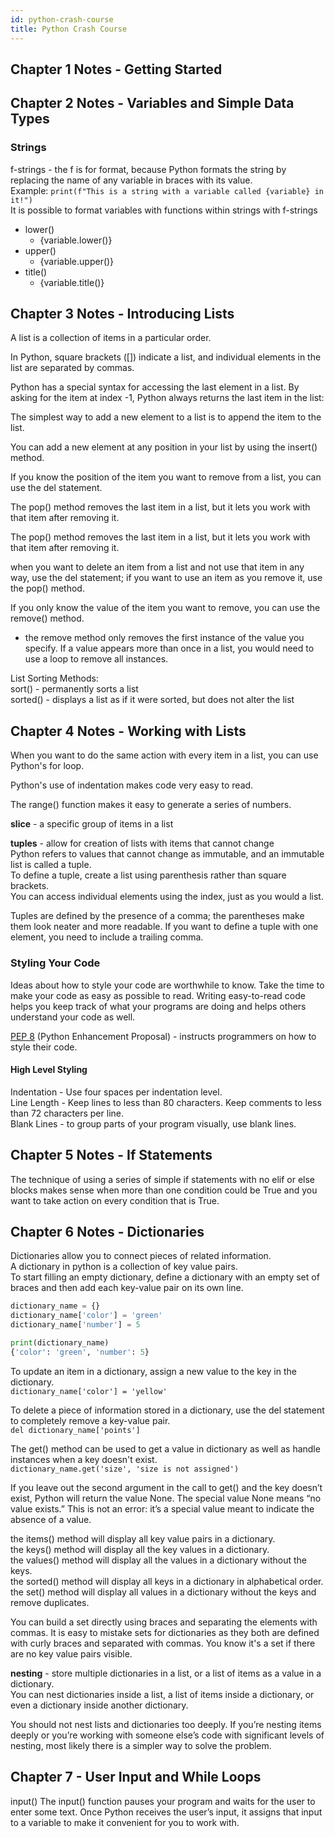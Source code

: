 ```yaml
---
id: python-crash-course
title: Python Crash Course
---
```


## Chapter 1 Notes - Getting Started

## Chapter 2 Notes - Variables and Simple Data Types

### Strings

f-strings - the f is for format, because Python formats the string by replacing the name of any variable in braces with its value.  
Example: `print(f"This is a string with a variable called {variable} in it!")`  
It is possible to format variables with functions within strings with f-strings  

- lower()
  - {variable.lower()}
- upper()
  - {variable.upper()}
- title()
  - {variable.title()}

## Chapter 3 Notes - Introducing Lists

A list is a collection of items in a particular order.  

In Python, square brackets ([]) indicate a list, and individual elements in the list are separated by commas.

Python has a special syntax for accessing the last element in a list. By asking for the item at index -1, Python always returns the last item in the list:

The simplest way to add a new element to a list is to append the item to the list.

You can add a new element at any position in your list by using the insert() method.

If you know the position of the item you want to remove from a list, you can use the del statement.

The pop() method removes the last item in a list, but it lets you work with that item after removing it.

The pop() method removes the last item in a list, but it lets you work with that item after removing it.

when you want to delete an item from a list and not use that item in any way, use the del statement; if you want to use an item as you remove it, use the pop() method.

If you only know the value of the item you want to remove, you can use the remove() method.

- the remove method only removes the first instance of the value you specify. If a value appears more than once in a list, you would need to use a loop to remove all instances.  

List Sorting Methods:  
sort() - permanently sorts a list  
sorted() - displays a list as if it were sorted, but does not alter the list  

## Chapter 4 Notes - Working with Lists

When you want to do the same action with every item in a list, you can use Python's for loop.  

Python's use of indentation makes code very easy to read.  

The range() function makes it easy to generate a series of numbers.  

**slice** - a specific group of items in a list

**tuples** - allow for creation of lists with items that cannot change  
Python refers to values that cannot change as immutable, and an immutable list is called a tuple.  
To define a tuple, create a list using parenthesis rather than square brackets.  
You can access individual elements using the index, just as you would a list.  

Tuples are defined by the presence of a comma; the parentheses make them look neater and more readable. If you want to define a tuple with one element, you need to include a trailing comma.  

### Styling Your Code

Ideas about how to style your code are worthwhile to know. Take the time to make your code as easy as possible to read. Writing easy-to-read code helps you keep track of what your programs are doing and helps others understand your code as well.

[PEP 8](https://www.python.org/dev/peps/pep-0008/) (Python Enhancement Proposal) - instructs programmers on how to style their code.  

#### High Level Styling

Indentation - Use four spaces per indentation level.  
Line Length - Keep lines to less than 80 characters. Keep comments to less than 72 characters per line.  
Blank Lines - to group parts of your program visually, use blank lines.  

## Chapter 5 Notes - If Statements

The technique of using a series of simple if statements with no elif or else blocks makes sense when more than one condition could be True and you want to take action on every condition that is True.

## Chapter 6 Notes - Dictionaries

Dictionaries allow you to connect pieces of related information.  
A dictionary in python is a collection of key value pairs.  
To start filling an empty dictionary, define a dictionary with an empty set of braces and then add each key-value pair on its own line.  

```python
dictionary_name = {}  
dictionary_name['color'] = 'green'  
dictionary_name['number'] = 5  

print(dictionary_name)  
{'color': 'green', 'number': 5}
```

To update an item in a dictionary, assign a new value to the key in the dictionary.  
`dictionary_name['color'] = 'yellow'`  

To delete a piece of information stored in a dictionary, use the del statement to completely remove a key-value pair.  
`del dictionary_name['points']`  

The get() method can be used to get a value in dictionary as well as handle instances when a key doesn't exist.  
`dictionary_name.get('size', 'size is not assigned')`  

If you leave out the second argument in the call to get() and the key doesn’t exist, Python will return the value None. The special value None means “no value exists.” This is not an error: it’s a special value meant to indicate the absence of a value.  

the items() method will display all key value pairs in a dictionary.  
the keys() method will display all the key values in a dictionary.  
the values() method will display all the values in a dictionary without the keys.  
the sorted() method will display all keys in a dictionary in alphabetical order.  
the set() method will display all values in a dictionary without the keys and remove duplicates.  

You can build a set directly using braces and separating the elements with commas. It is easy to mistake sets for dictionaries as they both are defined with curly braces and separated with commas. You know it's a set if there are no key value pairs visible.  

**nesting** - store multiple dictionaries in a list, or a list of items as a value in a dictionary.  
You can nest dictionaries inside a list, a list of items inside a dictionary, or even a dictionary inside another dictionary.  

You should not nest lists and dictionaries too deeply. If you’re nesting items deeply or you’re working with someone else’s code with significant levels of nesting, most likely there is a simpler way to solve the problem.  

## Chapter 7 - User Input and While Loops

input()
The input() function pauses your program and waits for the user to enter some text. Once Python receives the user’s input, it assigns that input to a variable to make it convenient for you to work with.  
